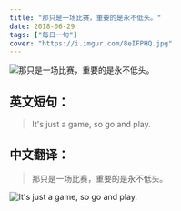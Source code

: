 ```yaml
---
title: "那只是一场比赛，重要的是永不低头。"
date: 2018-06-29
tags: ["每日一句"]
cover: "https://i.imgur.com/8eIFPHQ.jpg"
---
```


![那只是一场比赛，重要的是永不低头。](https://i.imgur.com/cbgb4Fp.jpg)

## 英文短句：
> It's just a game, so go and play.

<!--more-->

## 中文翻译：
> 那只是一场比赛，重要的是永不低头。

![It's just a game, so go and play.](https://i.imgur.com/OpwXvBS.jpg)

